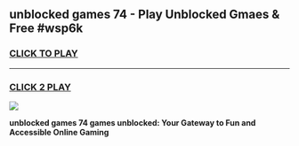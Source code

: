 
## unblocked games 74 - Play Unblocked Gmaes & Free #wsp6k
<h3>
<a href="https://news.freeplayer.one?title=unblocked_games_74&ref=26F">CLICK TO PLAY</a></h3>
<hr>

<h3>
<a href="https://news.freeplayer.one?title=unblocked_games_74&ref=26F">CLICK 2 PLAY</a>
  
</h3>

<a href="https://news.freeplayer.one?title=unblocked_games_74&ref=26F/"><img src="https://clearcache.store/games.png"></a>


**unblocked games 74 games unblocked: Your Gateway to Fun and Accessible Online Gaming**
